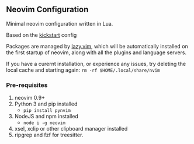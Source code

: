 ## Neovim Configuration
Minimal neovim configuration written in Lua.

Based on the [kickstart](https://github.com/nvim-lua/kickstart.nvim) config

Packages are managed by [lazy.vim](https://github.com/folke/lazy.nvim), which will be automatically installed on the first startup of neovim, along with all the plugins and language servers.

If you have a curernt installation, or experience any issues, try deleting the local cache and starting again:
`rm -rf $HOME/.local/share/nvim`

### Pre-requisites
1. neovim 0.9+
2. Python 3 and pip installed
      * `pip install pynvim`
3. NodeJS and npm installed
      * `node i -g neovim`
4. xsel, xclip or other clipboard manager installed
5. ripgrep and fzf for treesitter.
